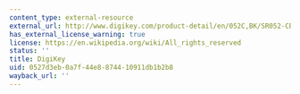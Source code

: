 ```yaml
---
content_type: external-resource
external_url: http://www.digikey.com/product-detail/en/052C,BK/SR052-CB-ND/2206037
has_external_license_warning: true
license: https://en.wikipedia.org/wiki/All_rights_reserved
status: ''
title: DigiKey
uid: 0527d3eb-0a7f-44e8-8744-10911db1b2b8
wayback_url: ''
---
```

